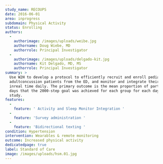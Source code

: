 ```yaml
---
study_name: RECOUPS
date: 2016-06-01
area: inprogress
subdomain: Physical Activity
status: Enrolling
authors:
  - 
    authorimage: /images/uploads/weibe.jpg
    authorname: Doug Wiebe, MD
    authorrole: Principal Investigator
  - 
    authorimage: /images/uploads/delgado-kit.jpg
    authorname: Kit Delgado, MD, MS
    authorrole: Principal Investigator
summary: >
  Use W2H to develop a protocol to efficiently recruit and enroll pediatric and
  adultconcussion patients from the ED, and monitor and integrate their data
  inreal time daily. The primary outcome is the mean proportion of participant
  days that the 2000-step goal was achieved for each group for each day of the
  study.
features:
  - 
    feature: ' Activity and Sleep Monitor Integration '
  - 
    feature: 'Survey administration '
  - 
    feature: 'Bidirectional texting '
condition: Hypertension
intervention: Wearables & remote monitoring
outcome: Increased physical activity
dedicatedpage: true
label: Standard of Care 
image: /images/uploads/hsm.01.jpg
---
```

